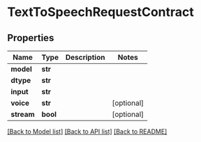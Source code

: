 # TextToSpeechRequestContract

## Properties
Name | Type | Description | Notes
------------ | ------------- | ------------- | -------------
**model** | **str** |  | 
**dtype** | **str** |  | 
**input** | **str** |  | 
**voice** | **str** |  | [optional] 
**stream** | **bool** |  | [optional] 

[[Back to Model list]](../README.md#documentation-for-models) [[Back to API list]](../README.md#documentation-for-api-endpoints) [[Back to README]](../README.md)

